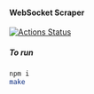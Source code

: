 #### WebSocket Scraper

[![Actions Status](https://github.com/umaar/websocket-scraper/workflows/Node%20CI/badge.svg)](https://github.com/umaar/websocket-scraper/actions)

##### To run

```sh
npm i
make
```